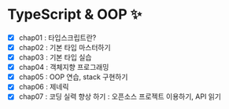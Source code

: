 # TypeScript & OOP ✨

- [x] chap01 : 타입스크립트란?
- [x] chap02 : 기본 타입 마스터하기
- [x] chap03 : 기본 타입 실습
- [x] chap04 : 객체지향 프로그래밍
- [x] chap05 : OOP 연습, stack 구현하기
- [x] chap06 : 제네릭
- [x] chap07 : 코딩 실력 향상 하기 : 오픈소스 프로젝트 이용하기, API 읽기
